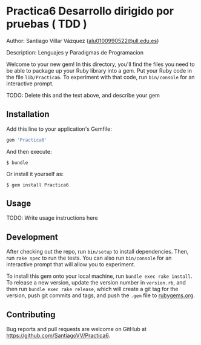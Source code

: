 # Practica6 Desarrollo dirigido por pruebas ( TDD )

Author: Santiago Villar Vázquez (alu0100990522@ull.edu.es)

Description: Lenguajes y Paradigmas de Programacion



Welcome to your new gem! In this directory, you'll find the files you need to be able to package up your Ruby library into a gem. Put your Ruby code in the file `lib/Practica6`. To experiment with that code, run `bin/console` for an interactive prompt.

TODO: Delete this and the text above, and describe your gem

## Installation

Add this line to your application's Gemfile:

```ruby
gem 'Practica6'
```

And then execute:

    $ bundle

Or install it yourself as:

    $ gem install Practica6

## Usage

TODO: Write usage instructions here

## Development

After checking out the repo, run `bin/setup` to install dependencies. Then, run `rake spec` to run the tests. You can also run `bin/console` for an interactive prompt that will allow you to experiment.

To install this gem onto your local machine, run `bundle exec rake install`. To release a new version, update the version number in `version.rb`, and then run `bundle exec rake release`, which will create a git tag for the version, push git commits and tags, and push the `.gem` file to [rubygems.org](https://rubygems.org).

## Contributing

Bug reports and pull requests are welcome on GitHub at https://github.com/SantiagoVV/Practica6.
